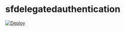 sfdelegatedauthentication
=========================

[![Deploy](https://www.herokucdn.com/deploy/button.png)](https://heroku.com/deploy)
